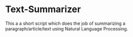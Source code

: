 # Text-Summarizer
This a a short script which does the job of summarizing a paragraph/article/text using Natural Language Processing.
